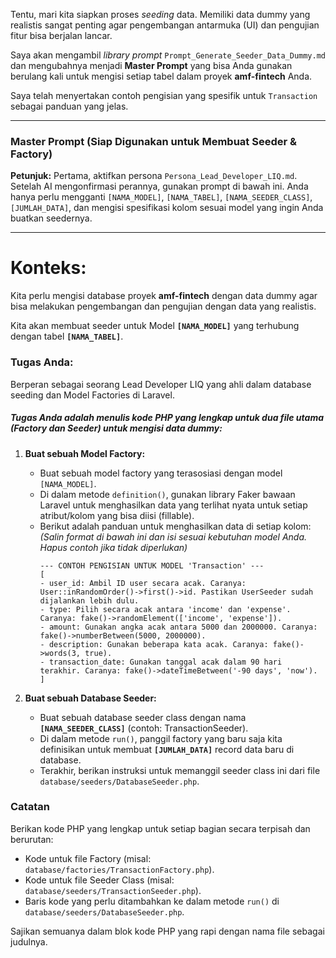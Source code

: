 Tentu, mari kita siapkan proses *seeding* data. Memiliki data dummy yang realistis sangat penting agar pengembangan antarmuka (UI) dan pengujian fitur bisa berjalan lancar.

Saya akan mengambil *library prompt* `Prompt_Generate_Seeder_Data_Dummy.md` dan mengubahnya menjadi **Master Prompt** yang bisa Anda gunakan berulang kali untuk mengisi setiap tabel dalam proyek **amf-fintech** Anda.

Saya telah menyertakan contoh pengisian yang spesifik untuk `Transaction` sebagai panduan yang jelas.

-----

### **Master Prompt (Siap Digunakan untuk Membuat Seeder & Factory)**

**Petunjuk:** Pertama, aktifkan persona `Persona_Lead_Developer_LIQ.md`. Setelah AI mengonfirmasi perannya, gunakan prompt di bawah ini. Anda hanya perlu mengganti `[NAMA_MODEL]`, `[NAMA_TABEL]`, `[NAMA_SEEDER_CLASS]`, `[JUMLAH_DATA]`, dan mengisi spesifikasi kolom sesuai model yang ingin Anda buatkan seedernya.

-----

# Konteks:

Kita perlu mengisi database proyek **amf-fintech** dengan data dummy agar bisa melakukan pengembangan dan pengujian dengan data yang realistis.

Kita akan membuat seeder untuk Model **`[NAMA_MODEL]`** yang terhubung dengan tabel **`[NAMA_TABEL]`**.

### Tugas Anda:

Berperan sebagai seorang Lead Developer LIQ yang ahli dalam database seeding dan Model Factories di Laravel.

##### Tugas Anda adalah menulis kode PHP yang lengkap untuk dua file utama (Factory dan Seeder) untuk mengisi data dummy:

1.  **Buat sebuah Model Factory:**

      * Buat sebuah model factory yang terasosiasi dengan model `[NAMA_MODEL]`.
      * Di dalam metode `definition()`, gunakan library Faker bawaan Laravel untuk menghasilkan data yang terlihat nyata untuk setiap atribut/kolom yang bisa diisi (fillable).
      * Berikut adalah panduan untuk menghasilkan data di setiap kolom:
        *(Salin format di bawah ini dan isi sesuai kebutuhan model Anda. Hapus contoh jika tidak diperlukan)*
        ```
        --- CONTOH PENGISIAN UNTUK MODEL 'Transaction' ---
        [
        - user_id: Ambil ID user secara acak. Caranya: User::inRandomOrder()->first()->id. Pastikan UserSeeder sudah dijalankan lebih dulu.
        - type: Pilih secara acak antara 'income' dan 'expense'. Caranya: fake()->randomElement(['income', 'expense']).
        - amount: Gunakan angka acak antara 5000 dan 2000000. Caranya: fake()->numberBetween(5000, 2000000).
        - description: Gunakan beberapa kata acak. Caranya: fake()->words(3, true).
        - transaction_date: Gunakan tanggal acak dalam 90 hari terakhir. Caranya: fake()->dateTimeBetween('-90 days', 'now').
        ]
        ```

2.  **Buat sebuah Database Seeder:**

      * Buat sebuah database seeder class dengan nama **`[NAMA_SEEDER_CLASS]`** (contoh: TransactionSeeder).
      * Di dalam metode `run()`, panggil factory yang baru saja kita definisikan untuk membuat **`[JUMLAH_DATA]`** record data baru di database.
      * Terakhir, berikan instruksi untuk memanggil seeder class ini dari file `database/seeders/DatabaseSeeder.php`.

### Catatan

Berikan kode PHP yang lengkap untuk setiap bagian secara terpisah dan berurutan:

  * Kode untuk file Factory (misal: `database/factories/TransactionFactory.php`).
  * Kode untuk file Seeder Class (misal: `database/seeders/TransactionSeeder.php`).
  * Baris kode yang perlu ditambahkan ke dalam metode `run()` di `database/seeders/DatabaseSeeder.php`.

Sajikan semuanya dalam blok kode PHP yang rapi dengan nama file sebagai judulnya.